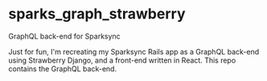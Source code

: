 # sparks_graph_strawberry
GraphQL back-end for Sparksync

Just for fun, I'm recreating my Sparksync Rails app as a GraphQL back-end using Strawberry Django, and a front-end written in React.  This repo contains the GraphQL back-end.
